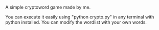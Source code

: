 A simple cryptoword game made by me.

You can execute it easily using "python crypto.py" in any terminal with python installed. You can modify the wordlist with your own words.